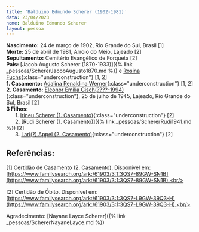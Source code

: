```yaml
---
title: 'Balduino Edmundo Scherer (1902-1981)'
data: 23/04/2023
nome: Balduino Edmundo Scherer
layout: pessoa
---
```


**Nascimento:** 24 de março de 1902, Rio Grande do Sul, Brasil [1]<br/>
**Morte:** 25 de abril de 1981, Arroio do Meio, Lajeado [2]<br/>
**Sepultamento:** Cemitério Evangélico de Forqueta [2]<br/>
**Pais:** [Jacob Augusto Scherer (1870-1933)]({% link _pessoas/SchererJacobAugusto1870.md %}) e [Rosina Fuchs](){:class="underconstruction"} [1, 2]<br/>
**1. Casamento:** [Adalina Renaldina Werner](){:class="underconstruction"} [1, 2]<br/>
**2. Casamento:** [Eleonor Emilia Gisch(????-1994)](){:class="underconstruction"}, 25 de julho de 1945, Lajeado, Rio Grande do Sul, Brasil [2]<br/>
**3 Filhos:**<br/>
&nbsp;&nbsp;&nbsp;&nbsp;&nbsp;&nbsp;1. [Irineu Scherer (1. Casamento)](){:class="underconstruction"} [2]<br/>
&nbsp;&nbsp;&nbsp;&nbsp;&nbsp;&nbsp;2. [Rudi Scherer (1. Casamento)]({% link _pessoas/SchererRudi1941.md %}) [2]<br/>
&nbsp;&nbsp;&nbsp;&nbsp;&nbsp;&nbsp;3. [Lari(?) Appel (2. Casamento)](){:class="underconstruction"} [2]<br/>

## Referências:

[1] Certidão de Casamento (2. Casamento). Disponível em: [https://www.familysearch.org/ark:/61903/3:1:3QS7-89GW-SN1B](https://www.familysearch.org/ark:/61903/3:1:3QS7-89GW-SN1B).<br/>

[2] Certidão de Óbito. Disponível em: [https://www.familysearch.org/ark:/61903/3:1:3QS7-L9GW-39Q3-H](https://www.familysearch.org/ark:/61903/3:1:3QS7-L9GW-39Q3-H).<br/>

Agradecimento: [Nayane Layce Scherer]({% link _pessoas/SchererNayaneLayce.md %})

